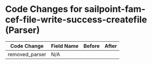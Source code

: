 # Code Changes for sailpoint-fam-cef-file-write-success-createfile (Parser)

| Code Change | Field Name | Before | After |
|-------------|------------|--------|-------|
| removed_parser | N/A |  |  |